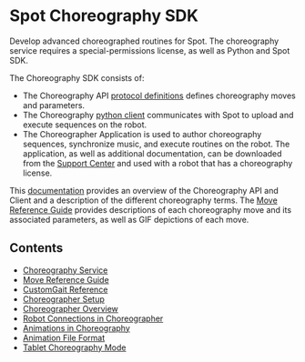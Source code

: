 <!--
Copyright (c) 2023 Boston Dynamics, Inc.  All rights reserved.

Downloading, reproducing, distributing or otherwise using the SDK Software
is subject to the terms and conditions of the Boston Dynamics Software
Development Kit License (20191101-BDSDK-SL).
-->

# Spot Choreography SDK

Develop advanced choreographed routines for Spot. The choreography service requires a special-permissions license, as well as Python and Spot SDK.

The Choreography SDK consists of:
  * The Choreography API [protocol definitions](../../../choreography_protos/bosdyn/api/README) defines choreography moves and parameters.
  * The Choreography [python client](../../../python/bosdyn-choreography-client/src/bosdyn/choreography/client/README) communicates with Spot to upload and execute sequences on the robot.
  * The Choreographer Application is used to author choreography sequences, synchronize music, and execute routines on the robot. The application, as well as additional documentation, can be downloaded from the [Support Center](https://support.bostondynamics.com) and used with a robot that has a choreography license.

This [documentation](choreography_service.md) provides an overview of the Choreography API and Client and a description of the different choreography terms. The [Move Reference Guide](move_reference.md) provides descriptions of each choreography move and its associated parameters, as well as GIF depictions of each move.

## Contents

* [Choreography Service](choreography_service.md)
* [Move Reference Guide](move_reference.md)
* [CustomGait Reference](custom_gait.md)
* [Choreographer Setup](choreographer_setup.md)
* [Choreographer Overview](choreographer.md)
* [Robot Connections in Choreographer](robot_controls_in_choreographer.md)
* [Animations in Choreography](animations_in_choreographer.md)
* [Animation File Format](animation_file_specification.md)
* [Tablet Choreography Mode](choreography_in_tablet.md)
